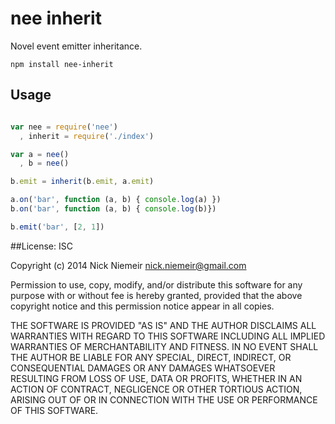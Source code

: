# nee inherit

Novel event emitter inheritance.

`npm install nee-inherit`

## Usage

```javascript

var nee = require('nee')
  , inherit = require('./index')

var a = nee()
  , b = nee() 

b.emit = inherit(b.emit, a.emit)

a.on('bar', function (a, b) { console.log(a) })
b.on('bar', function (a, b) { console.log(b)})

b.emit('bar', [2, 1])

```

##License: ISC

Copyright (c) 2014 Nick Niemeir <nick.niemeir@gmail.com>

Permission to use, copy, modify, and/or distribute this software for any
purpose with or without fee is hereby granted, provided that the above
copyright notice and this permission notice appear in all copies.

THE SOFTWARE IS PROVIDED "AS IS" AND THE AUTHOR DISCLAIMS ALL WARRANTIES WITH
REGARD TO THIS SOFTWARE INCLUDING ALL IMPLIED WARRANTIES OF MERCHANTABILITY
AND FITNESS. IN NO EVENT SHALL THE AUTHOR BE LIABLE FOR ANY SPECIAL, DIRECT,
INDIRECT, OR CONSEQUENTIAL DAMAGES OR ANY DAMAGES WHATSOEVER RESULTING FROM
LOSS OF USE, DATA OR PROFITS, WHETHER IN AN ACTION OF CONTRACT, NEGLIGENCE OR
OTHER TORTIOUS ACTION, ARISING OUT OF OR IN CONNECTION WITH THE USE OR
PERFORMANCE OF THIS SOFTWARE.

